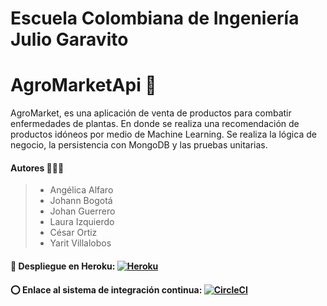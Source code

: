 # Escuela Colombiana de Ingeniería Julio Garavito

# AgroMarketApi 🛒
AgroMarket, es una aplicación de venta de productos para combatir enfermedades de plantas. En donde se realiza una recomendación de productos idóneos por medio de Machine Learning. Se realiza la lógica de negocio, la persistencia con MongoDB y las pruebas unitarias.

#### Autores 👤👤👤

> - Angélica Alfaro 
> - Johann Bogotá
> - Johan Guerrero
> - Laura Izquierdo
> - César Ortiz
> - Yarit Villalobos

#### 🚀 Despliegue en Heroku: [![Heroku](https://img.icons8.com/color/35/000000/heroku.png)](https://agromarketeci.herokuapp.com/)
#### ⭕ Enlace al sistema de integración continua: [![CircleCI](https://circleci.com/gh/AgroMarket-ECI/AgroMarketApi/tree/master.svg?style=svg&circle-token=d9c8692d2f8eb44e131aa5d34f7d56870a6e2beb)](https://circleci.com/gh/AgroMarket-ECI/AgroMarketApi/tree/master)
